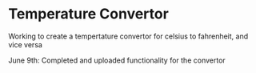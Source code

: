 Temperature Convertor
=====================

Working to create a tempertature convertor for celsius to fahrenheit, and vice versa

June 9th: Completed and uploaded functionality for the convertor